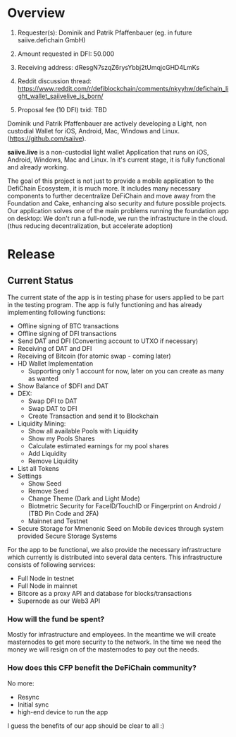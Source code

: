 # Overview

1. Requester(s): Dominik and Patrik Pfaffenbauer (eg. in future saiive.defichain GmbH)

2. Amount requested in DFI: 50.000

3. Receiving address: dResgN7szqZ6rysYbbj2tUmqjcGHD4LmKs

4. Reddit discussion thread: https://www.reddit.com/r/defiblockchain/comments/nkyyhw/defichain_light_wallet_saiivelive_is_born/

5. Proposal fee (10 DFI) txid: TBD

   

Dominik und Patrik Pfaffenbauer are actively developing a Light, non custodial Wallet for iOS, Android, Mac, Windows and Linux.  (https://github.com/saiive).

**saiive.live** is a non-custodial light wallet Application that runs on iOS, Android, Windows, Mac and Linux. In it's current stage, it is fully functional and already working.

The goal of this project is not just to provide a mobile application to the DefiChain Ecosystem, it is much more. It includes many necessary components to further decentralize DeFiChain and move away from the Foundation and Cake, enhancing also security and future possible projects. Our application solves one of the main problems running the foundation app on desktop: We don't run a full-node, we run the infrastructure in the cloud. (thus reducing decentralization, but accelerate adoption)



# Release
## Current Status
The current state of the app is in testing phase for users applied to be part in the testing program. The app is fully functioning and has already implementing following functions:
 - Offline signing of BTC transactions
 - Offline signing of DFI transactions
 - Send DAT and DFI (Converting account to UTXO if necessary)
 - Receiving of DAT and DFI
 - Receiving of Bitcoin (for atomic swap - coming later)
 - HD Wallet Implementation
    - Supporting only 1 account for now, later on you can create as many as wanted
 - Show Balance of $DFI and DAT
 - DEX:
   - Swap DFI to DAT
   - Swap DAT to DFI
   - Create Transaction and send it to Blockchain
 - Liquidity Mining:
   - Show all available Pools with Liquidity
   - Show my Pools Shares
   - Calculate estimated earnings for my pool shares
   - Add Liquidity
   - Remove Liquidity
 - List all Tokens
 - Settings
   - Show Seed
   - Remove Seed
   - Change Theme (Dark and Light Mode)
   - Biotmetric Security for FaceID/TouchID or Fingerprint on Android / (TBD Pin Code and 2FA)
   - Mainnet and Testnet
 - Secure Storage for Mmenonic Seed on Mobile devices through system provided Secure Storage Systems

For the app to be functional, we also provide the necessary infrastructure which currently is distributed into several data centers. This infrastructure consists of following services:
 - Full Node in testnet
 - Full Node in mainnet
 - Bitcore as a proxy API and database for blocks/transactions
 - Supernode as our Web3 API



### How will the fund be spent?

Mostly for infrastructure and employees. In the meantime we will create masternodes to get more security to the network. In the time we need the money we will resign on of the masternodes to pay out the needs.



### How does this CFP benefit the DeFiChain community?

No more:

* Resync
* Initial sync
* high-end device to run the app

I guess the benefits of our app should be clear to all :)